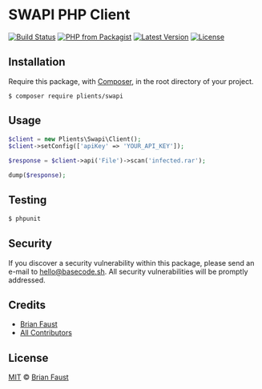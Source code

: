 # SWAPI PHP Client

[![Build Status](https://img.shields.io/travis/plients/SWAPI-PHP-Client/master.svg?style=flat-square)](https://travis-ci.org/plients/SWAPI-PHP-Client)
[![PHP from Packagist](https://img.shields.io/packagist/php-v/plients/swapi.svg?style=flat-square)]()
[![Latest Version](https://img.shields.io/github/release/plients/SWAPI-PHP-Client.svg?style=flat-square)](https://github.com/plients/SWAPI-PHP-Client/releases)
[![License](https://img.shields.io/packagist/l/plients/SWAPI-PHP-Client.svg?style=flat-square)](https://packagist.org/packages/plients/SWAPI-PHP-Client)

## Installation

Require this package, with [Composer](https://getcomposer.org/), in the root directory of your project.

```
$ composer require plients/swapi
```

## Usage

```php
$client = new Plients\Swapi\Client();
$client->setConfig(['apiKey' => 'YOUR_API_KEY']);

$response = $client->api('File')->scan('infected.rar');

dump($response);
```

## Testing

``` bash
$ phpunit
```

## Security

If you discover a security vulnerability within this package, please send an e-mail to hello@basecode.sh. All security vulnerabilities will be promptly addressed.

## Credits

- [Brian Faust](https://github.com/faustbrian)
- [All Contributors](../../contributors)

## License

[MIT](LICENSE) © [Brian Faust](https://basecode.sh)

